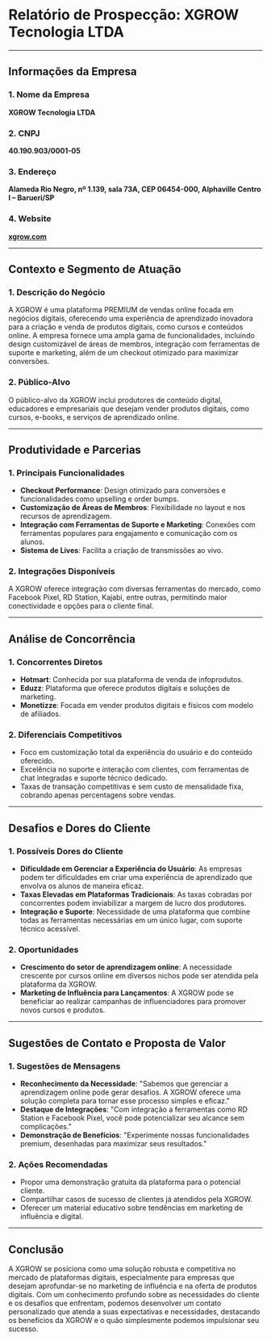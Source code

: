 # Relatório de Prospecção: XGROW Tecnologia LTDA

---

## **Informações da Empresa**

### 1. Nome da Empresa
**XGROW Tecnologia LTDA**

### 2. CNPJ
**40.190.903/0001-05**

### 3. Endereço
**Alameda Rio Negro, nº 1.139, sala 73A, CEP 06454-000, Alphaville Centro I – Barueri/SP**

### 4. Website
**[xgrow.com](http://www.xgrow.com)**

---

## **Contexto e Segmento de Atuação**

### 1. Descrição do Negócio
A XGROW é uma plataforma PREMIUM de vendas online focada em negócios digitais, oferecendo uma experiência de aprendizado inovadora para a criação e venda de produtos digitais, como cursos e conteúdos online. A empresa fornece uma ampla gama de funcionalidades, incluindo design customizável de áreas de membros, integração com ferramentas de suporte e marketing, além de um checkout otimizado para maximizar conversões.

### 2. Público-Alvo
O público-alvo da XGROW inclui produtores de conteúdo digital, educadores e empresariais que desejam vender produtos digitais, como cursos, e-books, e serviços de aprendizado online.

---

## **Produtividade e Parcerias**

### 1. Principais Funcionalidades
- **Checkout Performance**: Design otimizado para conversões e funcionalidades como upselling e order bumps.
- **Customização de Áreas de Membros**: Flexibilidade no layout e nos recursos de aprendizagem.
- **Integração com Ferramentas de Suporte e Marketing**: Conexões com ferramentas populares para engajamento e comunicação com os alunos.
- **Sistema de Lives**: Facilita a criação de transmissões ao vivo.

### 2. Integrações Disponíveis
A XGROW oferece integração com diversas ferramentas do mercado, como Facebook Pixel, RD Station, Kajabi, entre outras, permitindo maior conectividade e opções para o cliente final.

---

## **Análise de Concorrência**

### 1. Concorrentes Diretos
- **Hotmart**: Conhecida por sua plataforma de venda de infoprodutos.
- **Eduzz**: Plataforma que oferece produtos digitais e soluções de marketing.
- **Monetizze**: Focada em vender produtos digitais e físicos com modelo de afiliados.

### 2. Diferenciais Competitivos
- Foco em customização total da experiência do usuário e do conteúdo oferecido.
- Excelência no suporte e interação com clientes, com ferramentas de chat integradas e suporte técnico dedicado.
- Taxas de transação competitivas e sem custo de mensalidade fixa, cobrando apenas percentagens sobre vendas.

---

## **Desafios e Dores do Cliente**

### 1. Possíveis Dores do Cliente
- **Dificuldade em Gerenciar a Experiência do Usuário**: As empresas podem ter dificuldades em criar uma experiência de aprendizado que envolva os alunos de maneira eficaz.
- **Taxas Elevadas em Plataformas Tradicionais**: As taxas cobradas por concorrentes podem inviabilizar a margem de lucro dos produtores.
- **Integração e Suporte**: Necessidade de uma plataforma que combine todas as ferramentas necessárias em um único lugar, com suporte técnico acessível.

### 2. Oportunidades
- **Crescimento do setor de aprendizagem online**: A necessidade crescente por cursos online em diversos nichos pode ser atendida pela plataforma da XGROW.
- **Marketing de Influência para Lançamentos**: A XGROW pode se beneficiar ao realizar campanhas de influenciadores para promover novos cursos e produtos.

---

## **Sugestões de Contato e Proposta de Valor**

### 1. Sugestões de Mensagens
- **Reconhecimento da Necessidade**: "Sabemos que gerenciar a aprendizagem online pode gerar desafios. A XGROW oferece uma solução completa para tornar esse processo simples e eficaz."
- **Destaque de Integrações**: "Com integração a ferramentas como RD Station e Facebook Pixel, você pode potencializar seu alcance sem complicações."
- **Demonstração de Benefícios**: "Experimente nossas funcionalidades premium, desenhadas para maximizar seus resultados."

### 2. Ações Recomendadas
- Propor uma demonstração gratuita da plataforma para o potencial cliente.
- Compartilhar casos de sucesso de clientes já atendidos pela XGROW.
- Oferecer um material educativo sobre tendências em marketing de influência e digital.

---

## **Conclusão**
A XGROW se posiciona como uma solução robusta e competitiva no mercado de plataformas digitais, especialmente para empresas que desejam aprofundar-se no marketing de influência e na oferta de produtos digitais. Com um conhecimento profundo sobre as necessidades do cliente e os desafios que enfrentam, podemos desenvolver um contato personalizado que atenda a suas expectativas e necessidades, destacando os benefícios da XGROW e o quão simplesmente podemos impulsionar seu sucesso.